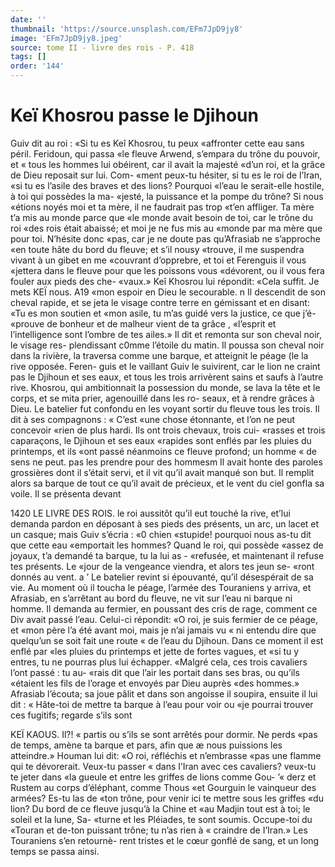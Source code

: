 ```yaml
---
date: ''
thumbnail: 'https://source.unsplash.com/EFm7JpD9jy8'
image: 'EFm7JpD9jy8.jpeg'
source: tome II - livre des rois - P. 418
tags: []
order: '144'
---
```


# Keï Khosrou passe le Djihoun

Guiv dit au roi : «Si tu es Keî Khosrou, tu peux «affronter cette eau sans péril. Feridoun, qui passa «le fleuve Arwend, s’empara du trône du pouvoir, et
« tous les hommes lui obéirent, car il avait la majesté «d’un roi, et la grâce de Dieu reposait sur lui. Com- «ment peux-tu hésiter, si tu es le roi de l’Iran,
«si tu es l’asile des braves et des lions? Pourquoi «l’eau le serait-elle hostile, à toi qui possèdes la ma- «jesté, la puissance et la pompe du trône? Si nous «étions noyés moi et ta mère, il ne faudrait pas trop
«t’en affliger. Ta mère t’a mis au monde parce que
«le monde avait besoin de toi, car le trône du roi «des rois était abaissé; et moi je ne fus mis au «monde par ma mère que pour toi. N’hésite donc
«pas, car je ne doute pas qu’Afrasiab ne s’approche
«en toute hâte du bord du fleuve; et s’il nousy «trouve, il me suspendra vivant à un gibet en me «couvrant d’opprebre, et toi et Ferenguis il vous «jettera dans le fleuve pour que les poissons vous «dévorent, ou il vous fera fouler aux pieds des che-
«vaux.»
Keî Khosrou lui répondit: «Cela suffit. Je mets
KEÏ nous. A19 «mon espoir en Dieu le secourable. n Il descendit de
son cheval rapide, et se jeta le visage contre terre en gémissant et en disant: «Tu es mon soutien et «mon asile, tu m’as guidé vers la justice, ce que j’é-
«prouve de bonheur et de malheur vient de ta grâce , «l’esprit et l’intelligence sont l’ombre de tes ailes.»
Il dit et remonta sur son cheval noir, le visage res- plendissant c0mme l’étoile du matin. Il poussa son
cheval noir dans la rivière, la traversa comme une barque, et atteignit le péage (le la rive opposée. Feren-
guis et le vaillant Guiv le suivirent, car le lion ne craint pas le Djihoun et ses eaux, et tous les trois arrivèrent sains et saufs à l’autre rive. Khosrou, qui
ambitionnait la possession du monde, se lava la tête et le corps, et se mita prier, agenouillé dans les ro- seaux, et à rendre grâces à Dieu.
Le batelier fut confondu en les voyant sortir du fleuve tous les trois. Il dit à ses compagnons : « C’est
«une chose étonnante, et l’on ne peut concevoir
«rien de plus hardi. Ils ont trois chevaux, trois cui- «rasses et trois caparaçons, le Djihoun et ses eaux «rapides sont enflés par les pluies du printemps, et ils «ont passé néanmoins ce fleuve profond; un homme
« de sens ne peut. pas les prendre pour des hommesm Il avait honte des paroles grossières dont il s’était servi, et il vit qu’il avait manqué son but. Il remplit alors sa barque de tout ce qu’il avait de précieux, et
le vent du ciel gonfla sa voile. Il se présenta devant

1420 LE LIVRE DES ROIS.
le roi aussitôt qu’il eut touché la rive, et’lui demanda
pardon en déposant à ses pieds des présents, un arc,
un lacet et un casque; mais Guiv s’écria : «0 chien
«stupide! pourquoi nous as-tu dit que cette eau «emportait les hommes? Quand le roi, qui possède «assez de joyaux, t’a demandé ta barque, tu la lui as - «refusée, et maintenant il refuse tes présents. Le «jour de la vengeance viendra, et alors tes jeun se- «ront donnés au vent. a ’
Le batelier revint si épouvanté, qu’il désespérait
de sa vie. Au moment où il toucha le péage, l’armée
des Touraniens y arriva, et Afrasiab, en s’arrêtant
au bord du fleuve, ne vit sur l’eau ni barque ni
homme. Il demanda au fermier, en poussant des cris
de rage, comment ce Div avait passé l’eau. Celui-ci
répondit: «O roi, je suis fermier de ce péage, et «mon père l’a été avant moi, mais je n’ai jamais vu
« ni entendu dire que quelqu’un se soit fait une route
« de l’eau du Djihoun. Dans ce moment il est enflé par
«les pluies du printemps et jette de fortes vagues, et «si tu y entres, tu ne pourras plus lui échapper. «Malgré cela, ces trois cavaliers l’ont passé : tu au-
«rais dit que l’air les portait dans ses bras, ou qu’ils
«étaient les fils de l’orage et envoyés par Dieu auprès
«des hommes.» Afrasiab l’écouta; sa joue pâlit et
dans son angoisse il soupira, ensuite il lui dit : « Hâte-toi de mettre ta barque à l’eau pour voir ou
«je pourrai trouver ces fugitifs; regarde s’ils sont

KEÏ KAOUS. Il?! « partis ou s’ils se sont arrêtés pour dormir. Ne perds
«pas de temps, amène ta barque et pars, afin que æ nous puissions les atteindre.»
Houman lui dit: «O roi, réfléchis et n’embrasse
«pas une flamme qui te dévorerait. Veux-tu passer « dans I’Iran avec ces cavaliers? veux-tu te jeter dans
«la gueule et entre les griffes de lions comme Gou- ’« derz et Rustem au corps d’éléphant, comme Thous
«et Gourguin le vainqueur des armées? Es-tu las de «ton trône, pour venir ici te mettre sous les griffes «du lion? Du bord de ce fleuve jusqu’à la Chine et «au Madjin tout est à toi; le soleil et la lune, Sa- «turne et les Pléiades, te sont soumis. Occupe-toi du «Touran et de-ton puissant trône; tu n’as rien à
« craindre de I’Iran.» Les Touraniens s’en retournè-
rent tristes et le cœur gonflé de sang, et un long temps se passa ainsi.
